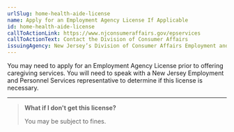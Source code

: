 ```yaml
---
urlSlug: home-health-aide-license
name: Apply for an Employment Agency License If Applicable
id: home-health-aide-license
callToActionLink: https://www.njconsumeraffairs.gov/epservices
callToActionText: Contact the Division of Consumer Affairs
issuingAgency: New Jersey’s Division of Consumer Affairs Employment and Personnel Services
---
```

You may need to apply for an Employment Agency License prior to offering caregiving services. You will need to speak with a New Jersey Employment and Personnel Services representative to determine if this license is necessary.

---
>**What if I don't get this license?**
>
> You may be subject to fines.